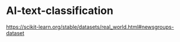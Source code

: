 # AI-text-classification
https://scikit-learn.org/stable/datasets/real_world.html#newsgroups-dataset
